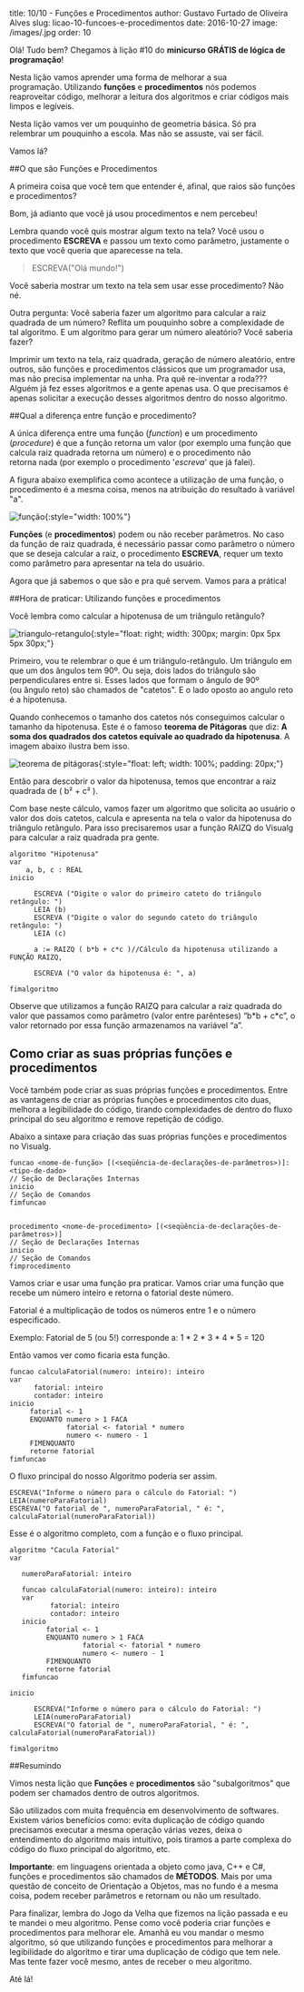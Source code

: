 title: 10/10 - Funções e Procedimentos
author: Gustavo Furtado de Oliveira Alves
slug: licao-10-funcoes-e-procedimentos
date: 2016-10-27
image: /images/.jpg
order: 10

Olá! Tudo bem? Chegamos à lição \#10 do **minicurso GRÁTIS de lógica de
programação**!

Nesta lição vamos aprender uma forma de melhorar a sua
programação. Utilizando **funções** e **procedimentos** nós podemos
reaproveitar código, melhorar a leitura dos algoritmos e criar códigos
mais limpos e legíveis.

Nesta lição vamos ver um pouquinho de geometria básica. Só pra
relembrar um pouquinho a escola. Mas não se assuste, vai ser fácil.

Vamos lá?

##O que são Funções e Procedimentos

A primeira coisa que você tem que entender é, afinal, que raios são funções e procedimentos?

Bom, já adianto que você já usou procedimentos e nem percebeu!

Lembra quando você quis mostrar algum texto na tela? Você usou o
procedimento **ESCREVA** e passou um texto como parâmetro, justamente o
texto que você queria que aparecesse na tela.

> ESCREVA("Olá mundo!")

Você saberia mostrar um texto na tela sem usar esse procedimento? Não
né.

Outra pergunta: Você saberia fazer um algoritmo para calcular a raiz
quadrada de um número? Reflita um pouquinho sobre a complexidade de tal
algoritmo. E um algoritmo para gerar um número aleatório? Você saberia
fazer?

Imprimir um texto na tela, raiz quadrada, geração de número aleatório,
entre outros, são funções e procedimentos clássicos que um
programador usa, mas não precisa implementar na unha. Pra quê
re-inventar a roda??? Alguém já fez esses algoritmos e a gente apenas
usa. O que precisamos é apenas solicitar a execução desses algoritmos
dentro do nosso algoritmo.

##Qual a diferença entre função e procedimento?

A única diferença entre uma função (_function_) e um procedimento
(_procedure_) é que a função retorna um valor (por exemplo uma função que
calcula raiz quadrada retorna um número) e o procedimento não
retorna nada (por exemplo o procedimento '_escreva_' que já falei).

A figura abaixo exemplifica como acontece a utilização de uma função, o
procedimento é a mesma coisa, menos na atribuição do resultado à
variável "a".

![função](/images/função.png){:style="width: 100%"}

**Funções** (e **procedimentos**) podem ou não receber parâmetros. No
caso da função de raiz quadrada, é necessário passar como parâmetro o
número que se deseja calcular a raiz, o procedimento **ESCREVA**, requer
um texto como parâmetro para apresentar na tela do usuário.

Agora que já sabemos o que são e pra quê servem. Vamos para a prática!

##Hora de praticar: Utilizando funções e procedimentos

Você lembra como calcular a hipotenusa de um triângulo retângulo?

![triangulo-retangulo](https://dicasdeprogramacao.com.br/minicurso-logica-de-programacao/wp-content/uploads/2015/12/triangulo-retangulo-1024x670.gif){:style="float: right; width: 300px; margin: 0px 5px 5px 30px;"}

Primeiro, vou te relembrar o que é um triângulo-retângulo. Um
triângulo em que um dos ângulos tem 90º. Ou seja, dois lados do
triângulo são perpendiculares entre si. Esses lados que formam o
ângulo de 90º (ou ângulo reto) são chamados de "catetos". E o lado
oposto ao angulo reto é a hipotenusa.

Quando conhecemos o tamanho dos catetos nós conseguimos calcular o
tamanho da hipotenusa. Este é o famoso **teorema de Pitágoras**
que diz: **A soma dos quadrados dos catetos equivale ao quadrado da
hipotenusa**. A imagem abaixo ilustra bem isso.

![teorema de
pitágoras](https://dicasdeprogramacao.com.br/minicurso-logica-de-programacao/wp-content/uploads/2015/12/teorema-de-pitágoras.jpg){:style="float: left; width: 100%; padding: 20px;"}

Então para descobrir o valor da hipotenusa, temos que encontrar a raiz
quadrada de ( b² + c² ).

Com base neste cálculo, vamos fazer um algoritmo que solicita ao usuário
o valor dos dois catetos, calcula e apresenta na tela o valor da
hipotenusa do triângulo retângulo. Para isso precisaremos usar a
função RAIZQ do Visualg para calcular a raiz quadrada pra gente.

```
algoritmo "Hipotenusa"
var
    a, b, c : REAL
inicio

      ESCREVA ("Digite o valor do primeiro cateto do triângulo retângulo: ")
      LEIA (b)
      ESCREVA ("Digite o valor do segundo cateto do triângulo retângulo: ")
      LEIA (c)

      a := RAIZQ ( b*b + c*c )//Cálculo da hipotenusa utilizando a FUNÇÃO RAIZQ,

      ESCREVA ("O valor da hipotenusa é: ", a)

fimalgoritmo
```

Observe que utilizamos a função RAIZQ para calcular a raiz quadrada do
valor que passamos como parâmetro (valor entre parênteses) “b\*b +
c\*c”, o valor retornado por essa função armazenamos na variável “a”.

Como criar as suas próprias funções e procedimentos
---------------------------------------------------

Você também pode criar as suas próprias funções e procedimentos. Entre
as vantagens de criar as próprias funções e procedimentos cito duas,
melhora a legibilidade do código, tirando complexidades de dentro do
fluxo principal do seu algoritmo e remove repetição de código.

Abaixo a sintaxe para criação das suas próprias funções e procedimentos
no Visualg.

```
funcao <nome-de-função> [(<seqüência-de-declarações-de-parâmetros>)]: <tipo-de-dado>
// Seção de Declarações Internas
inicio
// Seção de Comandos
fimfuncao


procedimento <nome-de-procedimento> [(<seqüência-de-declarações-de-parâmetros>)]
// Seção de Declarações Internas
inicio
// Seção de Comandos
fimprocedimento
```

Vamos criar e usar uma função pra praticar. Vamos criar uma função que
recebe um número inteiro e retorna o fatorial deste número.

Fatorial é a multiplicação de todos os números entre 1 e o número
especificado.

Exemplo: Fatorial de 5 (ou 5!) corresponde a: 1 \* 2 \* 3 \* 4 \* 5 =
120

Então vamos ver como ficaria esta função.

```
funcao calculaFatorial(numero: inteiro): inteiro
var
      fatorial: inteiro
      contador: inteiro
inicio
     fatorial <- 1
     ENQUANTO numero > 1 FACA
              fatorial <- fatorial * numero
              numero <- numero - 1
     FIMENQUANTO
     retorne fatorial
fimfuncao
```

O fluxo principal do nosso Algoritmo poderia ser assim.

```
ESCREVA("Informe o número para o cálculo do Fatorial: ")
LEIA(numeroParaFatorial)
ESCREVA("O fatorial de ", numeroParaFatorial, " é: ", calculaFatorial(numeroParaFatorial))
```

Esse é o algoritmo completo, com a função e o fluxo principal.

```
algoritmo "Cacula Fatorial"
var

   numeroParaFatorial: inteiro

   funcao calculaFatorial(numero: inteiro): inteiro
   var
          fatorial: inteiro
          contador: inteiro
   inicio
         fatorial <- 1
         ENQUANTO numero > 1 FACA
                  fatorial <- fatorial * numero
                  numero <- numero - 1
         FIMENQUANTO
         retorne fatorial
   fimfuncao

inicio

      ESCREVA("Informe o número para o cálculo do Fatorial: ")
      LEIA(numeroParaFatorial)
      ESCREVA("O fatorial de ", numeroParaFatorial, " é: ", calculaFatorial(numeroParaFatorial))

fimalgoritmo
```

##Resumindo

Vimos nesta lição que **Funções** e **procedimentos** são "subalgoritmos"
que podem ser chamados dentro de outros algoritmos.

São utilizados com muita frequência em desenvolvimento de softwares.
Existem vários benefícios como: evita duplicação de código quando
precisamos executar a mesma operação várias vezes, deixa o entendimento
do algoritmo mais intuitivo, pois tiramos a parte complexa do código do
fluxo principal do algoritmo, etc.

**Importante**: em linguagens orientada a objeto como java, C++ e C\#,
funções e procedimentos são chamados de **MÉTODOS**. Mais por uma questão
de conceito de Orientação a Objetos, mas no fundo é a mesma coisa, podem
receber parâmetros e retornam ou não um resultado.

Para finalizar, lembra do Jogo da Velha que fizemos na lição passada e eu
te mandei o meu algoritmo. Pense como você poderia criar funções e
procedimentos para melhorar ele. Amanhã eu vou mandar o mesmo algoritmo,
só que utilizando funções e procedimentos para melhorar a legibilidade
do algoritmo e tirar uma duplicação de código que tem nele. Mas
tente fazer você mesmo, antes de receber o meu algoritmo.

Até lá!
